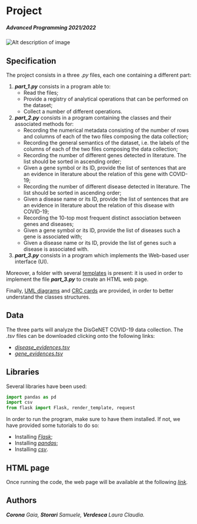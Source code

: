 # Project
##### Advanced Programming 2021/2022
![Alt description of image](https://www.cloverdx.com/hubfs/david-clode-PsqJlaAlvXk-unsplash__1618841662_5.81.219.59.jpg) 

## Specification
The project consists in a three *.py* files, each one containing a different part:
1. ***part_1.py*** consists in a program able to: 
   * Read the files;
   * Provide a registry of analytical operations that can be performed on the dataset;
   * Collect a number of different operations. 
2. ***part_2.py*** consists in a program containing the classes and their associated methods for:
   * Recording the numerical metadata consisting of the number of rows and columns of each of the two files composing the data collection;
   * Recording the general semantics of the dataset, i.e. the labels of the columns of each of the two files composing the data collection;
   * Recording the number of different genes detected in literature. The list should be sorted in ascending order;
   * Given a gene symbol or its ID, provide the list of sentences that are an evidence in literature about the relation of this gene with COVID-19;
   * Recording the number of different disease detected in literature. The list should be sorted in ascending order;
   * Given a disease name or its ID, provide the list of sentences that are an evidence in literature about the relation of this disease with COVID-19;
   * Recording the 10-top most frequent distinct association between genes and diseases;
   * Given a gene symbol or its ID, provide the list of diseases such a gene is associated with;
   * Given a disease name or its ID, provide the list of genes such a disease is associated with.
3. ***part_3.py*** consists in a program which implements the Web-based user interface (UI).

Moreover, a folder with several <ins>templates</ins> is present: it is used in order to implement the file ***part_3.py*** to create an HTML web page.

Finally, <ins>UML diagrams</ins> and <ins>CRC cards</ins> are provided, in order to better understand the classes structures.

## Data
The three parts will analyze the DisGeNET COVID-19 data collection. The *.tsv* files can be downloaded clicking onto the following links:
-   *[disease_evidences.tsv](https://github.com/anuzzolese/genomics-unibo/blob/master/2020-2021/project/dataset/disease_evidences.tsv.gz)*
-   *[gene_evidences.tsv](https://github.com/anuzzolese/genomics-unibo/blob/master/2020-2021/project/dataset/gene_evidences.tsv.gz)*

## Libraries
Several libraries have been used:
```python
import pandas as pd
import csv
from flask import Flask, render_template, request
```

In order to run the program, make sure to have them installed. If not, we have provided some tutorials to do so:
- Installing *[Flask](https://phoenixnap.com/kb/install-flask)*;
- Installing *[pandas](https://pandas.pydata.org/docs/getting_started/install.html)*;
- Installing *[csv](https://pypi.org/project/python-csv/)*.

## HTML page
Once running the code, the web page will be available at the following <ins>*[link](http://127.0.0.1:3000/main)*</ins>.

## Authors
***Corona** Gaia, **Storari** Samuele, **Verdesca** Laura Claudia.*

